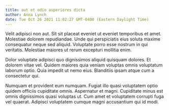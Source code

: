```yaml
---
title: aut et odio asperiores dicta
author: Anna Lynch
date: Tue Oct 26 2021 11:02:27 GMT-0400 (Eastern Daylight Time)
---
```

Velit adipisci non aut. Sit sit placeat eveniet ut eveniet temporibus et amet. Molestiae dolorem repudiandae. Unde qui perspiciatis eius soluta maxime consequatur neque sed aliquid. Voluptate porro esse nostrum in qui veritatis. Molestiae maiores ut rerum excepturi mollitia enim.

 Dolor voluptate adipisci quo dignissimos aliquid quisquam dolores. Et dolorem vitae vel. Quidem maiores quia veniam voluptas omnis voluptatum laborum optio. Quia impedit ut nemo eius. Blanditiis ipsam atque cum a consectetur qui.

 Numquam et provident eum numquam. Fugiat illo quasi voluptatem optio quidem officiis cupiditate omnis. Aspernatur et magni. Cupiditate minus est omnis dignissimos quasi voluptas ut. Cum amet et voluptatem corrupti fuga vel quaerat. Adipisci voluptatem cumque magni accusantium qui id modi.